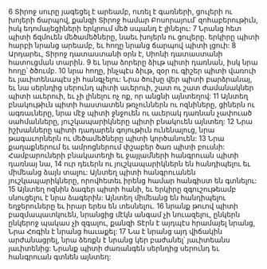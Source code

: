 6 Տիրոջ սուրը յագեցել է արեամբ,
ուռել է գառների, ցուլերի ու խոյերի ճարպով,
քանզի Տիրոջ համար Բոսորայում՝ զոհաբերութիւն,
իսկ եդոմայեցիների երկրում մեծ սպանդ է լինելու:
7 Նրանց հետ պիտի ճզմուեն մեծամեծները,
նաեւ խոյերն ու ցուլերը.
երկիրը պիտի հարբի նրանց արեամբ,
եւ հողը նրանց ճարպով պիտի լցուի:
8 Արդարեւ, Տիրոջ դատաստանի օրն է,
Սիոնի դատաստանի հատուցման տարին.
9 եւ նրա ձորերը ձիւթ պիտի դառնան,
իսկ նրա հողը՝ ծծումբ.
10 նրա հողը, ինչպէս ձիւթ, զօր ու գիշեր պիտի վառուի
եւ յաւիտենապէս չի հանգչելու:
Նրա ծուխը վեր պիտի բարձրանայ,
եւ նա սերնդից սերունդ պիտի աւերուի,
շատ ու շատ ժամանակներ պիտի աւերուի,
եւ չի լինելու ոչ ոք, որ անցնի այնտեղով:
11 Այնտեղ բնակութիւն պիտի հաստատեն թռչուններն ու ոզնիները,
ցիներն ու ագռաւները,
նրա մէջ պիտի ջնջուեն ու աւերակ դառնան չափուած սահմանները,
յուշկապարիկները պիտի բնակուեն այնտեղ:
12 Նրա իշխանները պիտի դադարեն գոյութիւն ունենալուց,
նրա թագաւորներն ու մեծամեծները պիտի կործանուեն:
13 Նրա քաղաքներում եւ ամրոցներում փշաբեր ծառ պիտի բուսնի:
Համբարուների բնակատեղի եւ ջայլամների հանգրուան պիտի դառնայ նա,
14 ուր դեւերն ու յուշկապարիկներն են հանդիպելու
եւ միմեանց ձայն տալու:
Այնտեղ պիտի հանգրուանեն յուշկապարիկները,
որովհետեւ իրենց համար հանգիստ են գտնելու:
15 Այնտեղ ոզնին ձագեր պիտի հանի,
եւ երկիրը զգուշութեամբ սնուցելու է նրա ձագերին:
Այնտեղ միմեանց են հանդիպելու եղջերուները եւ իրար երես են տեսնելու.
16 նրանք թուով պիտի բազմապատկուեն,
նրանցից մէկն անգամ չի նուազելու,
ընկերն ընկերոջ պակաս չի զգալու,
քանզի Տէրն է այդպէս հրամայել նրանց,
Նրա Հոգին է նրանց հաւաքել:
17 Նա է նրանց այդ վիճակին արժանացրել,
նրա ձեռքն է նրանց կեր բաժանել՝
յաւիտեանս յաւիտենից:
Նրանք պիտի ժառանգեն սերնդից սերունդ
եւ հանգրուան գտնեն այնտեղ:
